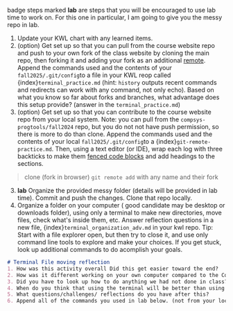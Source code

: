 badge steps marked **lab** are steps that you will be encouraged to use lab time to work on. For this one in particular, I am going to give you the messy repo in lab. 

1. Update your KWL chart with any learned items.
2. (option) Get set up so that you can pull from the course website repo and push to your own fork of the class website by cloning the main repo, then forking it and adding your fork as an additional [remote](https://docs.github.com/en/get-started/getting-started-with-git/managing-remote-repositories#adding-a-remote-repository). Append the commands used and the contents of your `fall2025/.git/config`to a file in your KWL reop called {index}`terminal_practice.md` (hint: `history` outputs recent commands and redirects can work with any command, not only echo).  Based on what you know so far about forks and branches, what advantage does this setup provide? (answer in the `terminal_practice.md`) 
2. (option) Get set up so that you can contribute to the course website repo from your local system. Note: you can pull from the `compsys-progtools/fall2024` repo, but you do not not have push permission, so there is more to do than clone.  Append the commands used and the contents of your local `fall2025/.git/config`to a {index}`git-remote-practice.md`. Then, using a text editor (or IDE), wrap each log with three backticks to make them [fenced code blocks](https://www.markdownguide.org/extended-syntax/#fenced-code-blocks) and add headings to the sections. 
> clone
> (fork in browser)
> `git remote add` with any name and their fork 
3. **lab** Organize the provided messy folder (details will be provided in lab time). Commit and push the changes. Clone that repo locally. 
4.  Organize a folder on your computer ( good candidate may be  desktop or downloads folder), using only a terminal to make new directories, move files, check what's inside them, etc. Answer reflection questions in a new file, {index}`terminal_organization_adv.md` in your kwl repo. Tip: Start with a file explorer open, but then try to close it, and use only command line tools to explore and make your choices. If you get stuck, look up additional commands to do acomplish your goals.  

   
```markdown
# Terminal File moving reflection
1. How was this activity overall Did this get easier toward the end?
2. How was it different working on your own computer compared to the Codespace form? 
3. Did you have to look up how to do anything we had not done in class?
4. When do you think that using the terminal will be better than using your GUI file explorer?
5. What questions/challenges/ reflections do you have after this?
6. Append all of the commands you used in lab below. (not from your local computer's history, from the codespace history)
```